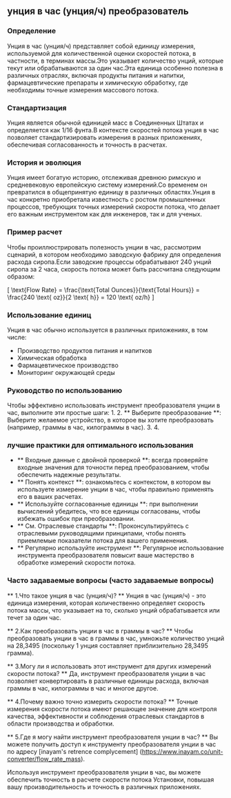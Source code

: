 ## унция в час (унция/ч) преобразователь

### Определение
Унция в час (унция/ч) представляет собой единицу измерения, используемой для количественной оценки скоростей потока, в частности, в терминах массы.Это указывает количество унций, которые текут или обрабатываются за один час.Эта единица особенно полезна в различных отраслях, включая продукты питания и напитки, фармацевтические препараты и химическую обработку, где необходимы точные измерения массового потока.

### Стандартизация
Унция является обычной единицей масс в Соединенных Штатах и ​​определяется как 1/16 фунта.В контексте скоростей потока унция в час позволяет стандартизировать измерения в разных приложениях, обеспечивая согласованность и точность в расчетах.

### История и эволюция
Унция имеет богатую историю, отслеживая древнюю римскую и средневековую европейскую систему измерений.Со временем он превратился в общепринятую единицу в различных областях.Унция в час конкретно приобретала известность с ростом промышленных процессов, требующих точных измерений скорости потока, что делает его важным инструментом как для инженеров, так и для ученых.

### Пример расчет
Чтобы проиллюстрировать полезность унции в час, рассмотрим сценарий, в котором необходимо заводскую фабрику для определения расхода сиропа.Если заводские процессы обрабатывают 240 унций сиропа за 2 часа, скорость потока может быть рассчитана следующим образом:

\[ \text{Flow Rate} = \frac{\text{Total Ounces}}{\text{Total Hours}} = \frac{240 \text{ oz}}{2 \text{ h}} = 120 \text{ oz/h} \]

### Использование единиц
Унция в час обычно используется в различных приложениях, в том числе:
- Производство продуктов питания и напитков
- Химическая обработка
- Фармацевтическое производство
- Мониторинг окружающей среды

### Руководство по использованию
Чтобы эффективно использовать инструмент преобразователя унции в час, выполните эти простые шаги:
1.
2. ** Выберите преобразование **: Выберите желаемое устройство, в которое вы хотите преобразовать (например, граммы в час, килограммы в час).
3.
4.

### лучшие практики для оптимального использования
- ** Входные данные с двойной проверкой **: всегда проверяйте входные значения для точности перед преобразованием, чтобы обеспечить надежные результаты.
- ** Понять контекст **: ознакомьтесь с контекстом, в котором вы используете измерение унции в час, чтобы правильно применять его в ваших расчетах.
- ** Используйте согласованные единицы **: при выполнении вычислений убедитесь, что все единицы согласованы, чтобы избежать ошибок при преобразовании.
- ** См. Отраслевые стандарты **: Проконсультируйтесь с отраслевыми руководящими принципами, чтобы понять приемлемые показатели потока для вашего применения.
- ** Регулярно используйте инструмент **: Регулярное использование инструмента преобразователя повысит ваше мастерство в обработке измерений скорости потока.

### Часто задаваемые вопросы (часто задаваемые вопросы)

** 1.Что такое унция в час (унция/ч)? **
Унция в час (унция/ч) - это единица измерения, которая количественно определяет скорость потока массы, что указывает на то, сколько унций обрабатывается или течет за один час.

** 2.Как преобразовать унции в час в граммы в час? **
Чтобы преобразовать унции в час в граммы в час, умножьте количество унций на 28,3495 (поскольку 1 унция составляет приблизительно 28,3495 грамма).

** 3.Могу ли я использовать этот инструмент для других измерений скорости потока? **
Да, инструмент преобразователя унции в час позволяет конвертировать в различные единицы расхода, включая граммы в час, килограммы в час и многое другое.

** 4.Почему важно точно измерить скорости потока? **
Точные измерения скорости потока имеют решающее значение для контроля качества, эффективности и соблюдения отраслевых стандартов в области производства и обработки.

** 5.Где я могу найти инструмент преобразователя унции в час? **
Вы можете получить доступ к инструменту преобразователя унции в час по адресу [inayam's retrence complycement] (https://www.inayam.co/unit-converter/flow_rate_mass).

Используя инструмент преобразователя унции в час, вы можете обеспечить точность в расчете скорости потока Установки, повышая вашу производительность и точность в различных приложениях.